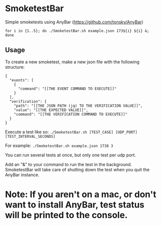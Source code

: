 # SmoketestBar

Simple smoketests using AnyBar (https://github.com/tonsky/AnyBar)

`for i in {1..5}; do ./SmoketestBar.sh example.json 173${i} ${i} &; done`

## Usage

To create a new smoketest, make a new json file with the following structure:
```
{
  "events": [
    {
      "command": "[[THE EVENT COMMAND TO EXECUTE]]"
    }
  ],
  "verification": {
    "path": "[[THE JSON PATH (jq) TO THE VERIFICATION VALUE]]",
    "value": "[[THE EXPECTED VALUE]]",
    "command": "[[THE VERIFICATION COMMAND TO EXECUTE]]"
  }
}
```

Execute a test like so:
`./SmoketestBar.sh [TEST_CASE] [UDP_PORT] [TEST_INTERVAL_SECONDS]`

For example:
`./SmoketestBar.sh example.json 1738 3`

You can run several tests at once, but only one test per udp port.

Add an "&" to your command to run the test in the background. 
SmoketestBar will take care of shutting down the test when you quit the AnyBar instance. 

# Note: If you aren't on a mac, or don't want to install AnyBar, test status will be printed to the console.  
